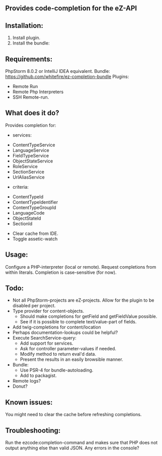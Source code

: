 Provides code-completion for the eZ-API
---------------------------------------

Installation:
-------------
1. Install plugin.
2. Install the bundle:

Requirements:
-------------
PhpStorm 8.0.2 or IntelliJ IDEA equivalent.
Bundle: https://github.com/whitefire/ez-completion-bundle
Plugins:
 - Remote Run
 - Remote Php Interpreters
 - SSH Remote-run.

What does it do?
----------------
Provides completion for:

* services:
 - ContentTypeService
 - LanguageService
 - FieldTypeService
 - ObjectStateService
 - RoleService
 - SectionService
 - UrlAliasService

* criteria:
 - ContentTypeId
 - ContentTypeIdentifier
 - ContentTypeGroupId
 - LanguageCode
 - ObjectStateId
 - SectionId

* Clear cache from IDE.
* Toggle assetic-watch

Usage:
------
Configure a PHP-interpreter (local or remote).
Request completions from within literals.
Completion is case-sensitive (for now).

Todo:
-----
* Not all PhpStorm-projects are eZ-projects. Allow for the plugin to be disabled per project.
* Type provider for content-objects.
    - Should make completions for getField and getFieldValue possible.
    - See if it is possible to complete text/value-part of fields.
* Add twig-completions for content/location
* Perhaps documentation-lookups could be helpful?
* Execute SearchService-query:
    - Add support for services.
    - Ask for controller parameter-values if needed.
    - Modify method to return eval'd data.
    - Present the results in an easily browsible manner.
* Bundle:
    - Use PSR-4 for bundle-autoloading.
    - Add to packagist.
* Remote logs?
* Donut?

Known issues:
-------------
You might need to clear the cache before refreshing completions.

Troubleshooting:
----------------
Run the ezcode:completion-command and makes sure that PHP does not output anything else than valid JSON.
Any errors in the console?
